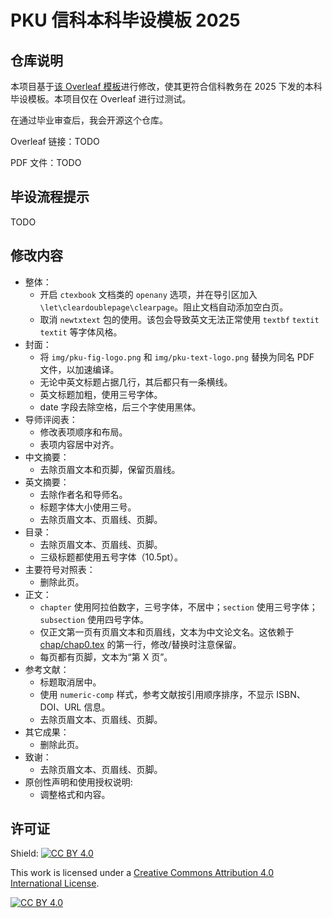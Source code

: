# PKU 信科本科毕设模板 2025

## 仓库说明

本项目基于[该 Overleaf 模板](https://www.overleaf.com/latex/templates/pku-undergraduate-thesis-template-modified-from-pkuthss/pfrbvymbwbxk)进行修改，使其更符合信科教务在 2025 下发的本科毕设模板。本项目仅在 Overleaf 进行过测试。

在通过毕业审查后，我会开源这个仓库。

Overleaf 链接：TODO

PDF 文件：TODO

## 毕设流程提示

TODO

## 修改内容

- 整体：
    - 开启 `ctexbook` 文档类的 `openany` 选项，并在导引区加入 `\let\cleardoublepage\clearpage`。阻止文档自动添加空白页。
    - 取消 `newtxtext` 包的使用。该包会导致英文无法正常使用 `textbf` `textit` `textit` 等字体风格。
- 封面：
    - 将 `img/pku-fig-logo.png` 和 `img/pku-text-logo.png` 替换为同名 PDF 文件，以加速编译。
    - 无论中英文标题占据几行，其后都只有一条横线。
    - 英文标题加粗，使用三号字体。
    - date 字段去除空格，后三个字使用黑体。
- 导师评阅表：
    - 修改表项顺序和布局。
    - 表项内容居中对齐。
- 中文摘要：
    - 去除页眉文本和页脚，保留页眉线。
- 英文摘要：
    - 去除作者名和导师名。
    - 标题字体大小使用三号。
    - 去除页眉文本、页眉线、页脚。
- 目录：
    - 去除页眉文本、页眉线、页脚。
    - 三级标题都使用五号字体（10.5pt）。
- 主要符号对照表：
    - 删除此页。
- 正文：
    - `chapter` 使用阿拉伯数字，三号字体，不居中；`section` 使用三号字体；`subsection` 使用四号字体。
    - 仅正文第一页有页眉文本和页眉线，文本为中文论文名。这依赖于 [chap/chap0.tex](./chap/chap0.tex) 的第一行，修改/替换时注意保留。
    - 每页都有页脚，文本为“第 X 页”。
- 参考文献：
    - 标题取消居中。
    - 使用 `numeric-comp` 样式，参考文献按引用顺序排序，不显示 ISBN、DOI、URL 信息。
    - 去除页眉文本、页眉线、页脚。
- 其它成果：
    - 删除此页。
- 致谢：
    - 去除页眉文本、页眉线、页脚。
- 原创性声明和使用授权说明:
    - 调整格式和内容。

## 许可证

Shield: [![CC BY 4.0][cc-by-shield]][cc-by]

This work is licensed under a
[Creative Commons Attribution 4.0 International License][cc-by].

[![CC BY 4.0][cc-by-image]][cc-by]

[cc-by]: http://creativecommons.org/licenses/by/4.0/
[cc-by-image]: https://i.creativecommons.org/l/by/4.0/88x31.png
[cc-by-shield]: https://img.shields.io/badge/License-CC%20BY%204.0-lightgrey.svg

